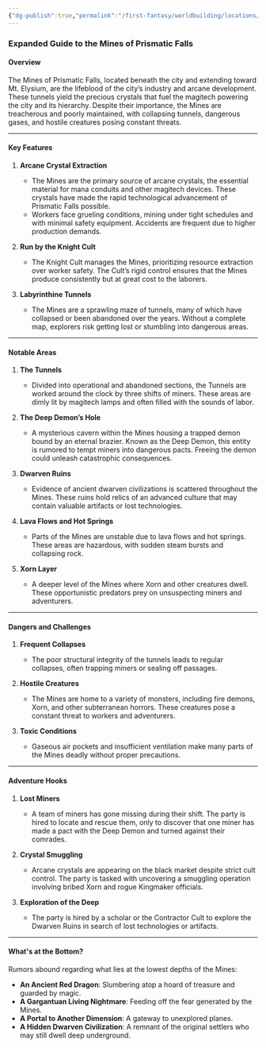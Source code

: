 ```yaml
---
{"dg-publish":true,"permalink":"/first-fantasy/worldbuilding/locations/the-falls/the-mines/","noteIcon":"","created":"2025-01-22T05:49:39.515+09:00","updated":"2025-01-23T23:00:39.321+09:00"}
---
```


### Expanded Guide to the Mines of Prismatic Falls

#### **Overview**

The Mines of Prismatic Falls, located beneath the city and extending toward Mt. Elysium, are the lifeblood of the city’s industry and arcane development. These tunnels yield the precious crystals that fuel the magitech powering the city and its hierarchy. Despite their importance, the Mines are treacherous and poorly maintained, with collapsing tunnels, dangerous gases, and hostile creatures posing constant threats​.

---

#### **Key Features**

1. **Arcane Crystal Extraction**
    
    - The Mines are the primary source of arcane crystals, the essential material for mana conduits and other magitech devices. These crystals have made the rapid technological advancement of Prismatic Falls possible.
    - Workers face grueling conditions, mining under tight schedules and with minimal safety equipment. Accidents are frequent due to higher production demands​.
2. **Run by the Knight Cult**
    
    - The Knight Cult manages the Mines, prioritizing resource extraction over worker safety. The Cult’s rigid control ensures that the Mines produce consistently but at great cost to the laborers.
3. **Labyrinthine Tunnels**
    
    - The Mines are a sprawling maze of tunnels, many of which have collapsed or been abandoned over the years. Without a complete map, explorers risk getting lost or stumbling into dangerous areas​.

---

#### **Notable Areas**

1. **The Tunnels**
    
    - Divided into operational and abandoned sections, the Tunnels are worked around the clock by three shifts of miners. These areas are dimly lit by magitech lamps and often filled with the sounds of labor​.
2. **The Deep Demon’s Hole**
    
    - A mysterious cavern within the Mines housing a trapped demon bound by an eternal brazier. Known as the Deep Demon, this entity is rumored to tempt miners into dangerous pacts. Freeing the demon could unleash catastrophic consequences​.
3. **Dwarven Ruins**
    
    - Evidence of ancient dwarven civilizations is scattered throughout the Mines. These ruins hold relics of an advanced culture that may contain valuable artifacts or lost technologies​.
4. **Lava Flows and Hot Springs**
    
    - Parts of the Mines are unstable due to lava flows and hot springs. These areas are hazardous, with sudden steam bursts and collapsing rock​.
5. **Xorn Layer**
    
    - A deeper level of the Mines where Xorn and other creatures dwell. These opportunistic predators prey on unsuspecting miners and adventurers​.

---

#### **Dangers and Challenges**

1. **Frequent Collapses**
    
    - The poor structural integrity of the tunnels leads to regular collapses, often trapping miners or sealing off passages​.
2. **Hostile Creatures**
    
    - The Mines are home to a variety of monsters, including fire demons, Xorn, and other subterranean horrors. These creatures pose a constant threat to workers and adventurers​.
3. **Toxic Conditions**
    
    - Gaseous air pockets and insufficient ventilation make many parts of the Mines deadly without proper precautions​.

---

#### **Adventure Hooks**

1. **Lost Miners**
    
    - A team of miners has gone missing during their shift. The party is hired to locate and rescue them, only to discover that one miner has made a pact with the Deep Demon and turned against their comrades​.
2. **Crystal Smuggling**
    
    - Arcane crystals are appearing on the black market despite strict cult control. The party is tasked with uncovering a smuggling operation involving bribed Xorn and rogue Kingmaker officials​.
3. **Exploration of the Deep**
    
    - The party is hired by a scholar or the Contractor Cult to explore the Dwarven Ruins in search of lost technologies or artifacts.

---

#### **What's at the Bottom?**

Rumors abound regarding what lies at the lowest depths of the Mines:

- **An Ancient Red Dragon**: Slumbering atop a hoard of treasure and guarded by magic​.
- **A Gargantuan Living Nightmare**: Feeding off the fear generated by the Mines​.
- **A Portal to Another Dimension**: A gateway to unexplored planes​.
- **A Hidden Dwarven Civilization**: A remnant of the original settlers who may still dwell deep underground.